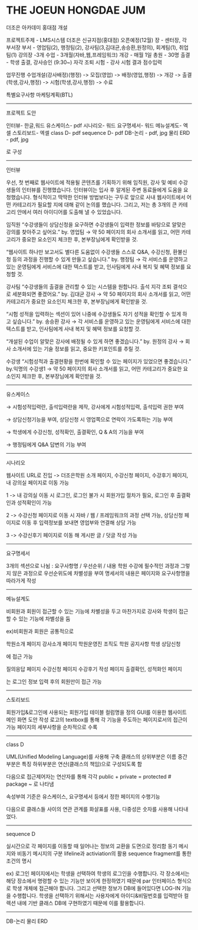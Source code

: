 # THE JOEUN HONGDAE JUM
더조은 아카데미 홍대점 개설


프로젝트주제 - LMS시스템
더조은 신규지점(홍대점) 오픈예정(12월)
장 - 센터장, 각 부서장
부서 - 영업팀(2), 행정팀(2), 강사팀(3,김대균,송승환,원정의), 회계팀(1), 취업팀(1)
강의장 -3개
수업 - 3개월(자바,웹,프레임워크)
개강 - 매월 1일
총원 - 30명
출결 - 학생 출결, 강사승인 (9:30~) 자각 조퇴
시험 - 강사 시험 결과 점수입력

업무진행
수업개설(강사배정)(행정) -> 모집(영업) -> 배정(영업,행정) -> 개강 -> 출결(학생,강사,행정) -> 시험(학생,강사,행정) -> 수료

특별요구사항
마케팅계획(BTL)

---------------------------------------------------------

프로젝트 도안

인터뷰- 한글,워드
유스케이스- pdf
시나리오- 워드
요구명세서- 워드
메뉴설계도- 엑셀
스토리보드- 엑셀
class D- pdf
sequence D- pdf
DB-논리 - pdf, jpg
물리 ERD - pdf, jpg

로 구성

-----------------------------------------------------------

인터뷰

우선, 첫 번째로 웹사이트에 적용될 콘텐츠를 기획하기 위해 임직원, 강사 및 예비 수강생들의 인터뷰를 진행했습니다. 인터뷰이는 입사 후 알게된 주변 동료들에게 도움을 요청했습니다. 형식적이고 딱딱한 인터뷰 방법보다는 구두로 앞으로 사내 웹사이트에서 어떤 카테고리가 필요할 지에 대해 같이 논의를 했습니다. 그리고, 저는 총 3개의 큰 카테고리 안에서 여러 아이디어를 도출해 낼 수 있었습니다.

임직원
“수강생들이 상담신청을 요구하면 수강생들이 입력한 정보를 바탕으로 알맞은 강의를 찾아주고 싶어요.” by. 영업팀
→ 약 50 페이지의 회사 소개서를 읽고, 어떤 카테고리가 중요한 요소인지 체크한 후, 본부장님에게 확인받을 것.

“웹사이트 하나만 보고서도 별다른 도움없이 수강생들 스스로 Q&A, 수강신청, 환불신청 등의 과정을 진행할 수 있게 만들고 싶습니다.” by. 행정팀
→ 각 서비스를 운영하고 있는 운영팀에게 서비스에 대한 텍스트를 받고, 인사팀에게 사내 복지 및 혜택 정보를 요청할 것.


강사팀
“수강생들의 출결을 관리할 수 있는 시스템을 원합니다. 출석 지각 조퇴 결석으로 세분화되면 좋겠어요.” by. 김대균 강사
→ 약 50 페이지의 회사 소개서를 읽고, 어떤 카테고리가 중요한 요소인지 체크한 후, 본부장님에게 확인받을 것.

“시험 성적을 입력하는 섹션이 있어 나중에 수강생들도 자기 성적을 확인할 수 있게 하고 싶습니다.” by. 송승환 강사
→ 각 서비스를 운영하고 있는 운영팀에게 서비스에 대한 텍스트를 받고, 인사팀에게 사내 복지 및 혜택 정보를 요청할 것.

“개설된 수업이 알맞은 강사에 배정될 수 있게 하면 좋겠습니다.” by. 원정의 강사
→ 회사 소개서에 있는 기술 정보를 읽고, 중요한 키포인트를 추릴 것.

수강생
“시험성적과 출결현황을 한번에 확인할 수 있는 페이지가 있었으면 좋겠습니다.” by.익명의 수강생1
→ 약 50 페이지의 회사 소개서를 읽고, 어떤 카테고리가 중요한 요소인지 체크한 후, 본부장님에게 확인받을 것.

-----------------------------------------------------------

유스케이스

→ 시험성적입력란, 출석입력란을 제작, 강사에게 시험성적입력, 출석입력 권한 부여

→ 상담신청기능을 부여, 상담신청 시 영업쪽으로 연락이 가도록하는 기능 부여

→ 학생에게 수강신청, 성적확인, 출결확인, Q & A의 기능을 부여

→ 행정팀에게 Q&A 답변의 기능 부여

-----------------------------------------------------------

시나리오

웹사이트 URL로 진입 -> 더조은학원 소개 페이지, 수강신청 페이지, 수강후기 페이지, 내 강의실 페이지로 이동 가능

1 -> 내 강의실 이동 시 로그인, 로그인 불가 시 회원가입 절차가 필요, 로그인 후 출결확인과 성적확인이 가능

2 -> 수강신청 페이지로 이동 시 자바 / 웹 / 프레임워크의 과정 선택 가능, 상담신청 페이지로 이동 후 입력정보를 보내면 영업부와 연결해 상담 가능

3 -> 수강신후기 페이지로 이동 해 게시판 글 / 덧글 작성 가능

-----------------------------------------------------------

요구명세서

3개의 섹션으로 나뉨 : 요구사항명 / 우선순위 / 내용
학원 수강에 필수적인 과정과 그렇지 않은 과정으로 우선순위도에 차별성을 부여
명세서의 내용은 페이지와 요구사항명을 따라가게 작성

-----------------------------------------------------------

메뉴설계도

비회원과 회원이 접근할 수 있는 기능에 차별성을 두고 마찬가지로 강사와 학생이 접근할 수 있는 기능에 차별성을 둠

ex)비회원과 회원은 공통적으로 

학원소개 페이지
강사소개 페이지
학원운영진 조직도
학원 공지사항
학생 상담신청

에 접근 가능

질의응답 페이지
수강신청 페이지
수강후기 작성 페이지
출결확인, 성적화인 페이지

는 로그인 정보 입력 후의 회원만이 접근 가능

-----------------------------------------------------------

스토리보드

회원가입&로그인에 사용되는 회원가입 테이블 컬럼명을 정의
GUI를 이용한 웹사이트 메인 화면 도안 작성
로고의 textbox를 통해 각 기능을 주도하는 페이지로서의 접근이 가능
페이지의 세부사항을 순차적으로 수록


-----------------------------------------------------------

class D

UML(Unified Modeling Language)를 사용해 구축
클래스의 
상위부분은 이름
중간부분은 특징
하위부분은 연산(클래스의 책임)으로 구성되도록 함

다음으로 접근제어자는 연산자를 통해 각각
public +
private =
protected #
package ~
로 나타냄

속성부여 기준은 유스케이스, 요구명세서 등에서 정한 페이지의 수행기능

다음으로 클래스들 사이의 연관 관계를 화살표를 사용,
다중성은 숫자를 사용해 나타내었다.

-----------------------------------------------------------

sequence D

실시간으로 각 페이지를 이동할 때 일어나는 정보의 교환을 도면으로 정리함
동기 메시지와 비동기 메시지의 구분
lifeline과 activiation의 활용
sequence fragment를 통한 조건의 명시

ex) 로그인 페이지에서는 학생을 선택하여 학생의 로그인을 수행합니다. 각 장소에서는 해당 장소에서 명령할 수 있는 기능만 보이게 한정하였기 때문에 par 인터페이스 형식으로 학생 개체에 접근해야 합니다. 그리고 선택한 정보가 DB에 들어있다면 LOG-IN 기능을 수행합니다. 학생을 선택하기 위해서는 사용자에게 아이디&비밀번호를 입력받아 컬렉션 내에 기반 클래스 DB에 구현하였기 때문에 이를 활용합니다.

-----------------------------------------------------------



DB-논리 
물리 ERD 

